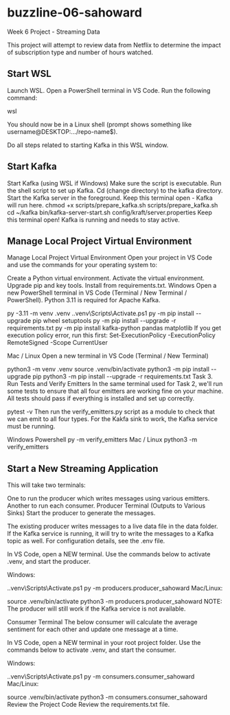 # buzzline-06-sahoward

Week 6 Project - Streaming Data

This project will attempt to review data from Netflix to determine the impact of subscription type and number of hours watched.

## Start WSL
Launch WSL. Open a PowerShell terminal in VS Code. Run the following command:

wsl

You should now be in a Linux shell (prompt shows something like username@DESKTOP:.../repo-name$).

Do all steps related to starting Kafka in this WSL window.

## Start Kafka
Start Kafka (using WSL if Windows)
Make sure the script is executable.
Run the shell script to set up Kafka.
Cd (change directory) to the kafka directory.
Start the Kafka server in the foreground. Keep this terminal open - Kafka will run here.
chmod +x scripts/prepare_kafka.sh
scripts/prepare_kafka.sh
cd ~/kafka
bin/kafka-server-start.sh config/kraft/server.properties
Keep this terminal open! Kafka is running and needs to stay active.

## Manage Local Project Virtual Environment
Manage Local Project Virtual Environment
Open your project in VS Code and use the commands for your operating system to:

Create a Python virtual environment.
Activate the virtual environment.
Upgrade pip and key tools.
Install from requirements.txt.
Windows
Open a new PowerShell terminal in VS Code (Terminal / New Terminal / PowerShell). Python 3.11 is required for Apache Kafka.

py -3.11 -m venv .venv
.\.venv\Scripts\Activate.ps1
py -m pip install --upgrade pip wheel setuptools
py -m pip install --upgrade -r requirements.txt
py -m pip install kafka-python pandas matplotlib
If you get execution policy error, run this first: Set-ExecutionPolicy -ExecutionPolicy RemoteSigned -Scope CurrentUser

Mac / Linux
Open a new terminal in VS Code (Terminal / New Terminal)

python3 -m venv .venv
source .venv/bin/activate
python3 -m pip install --upgrade pip
python3 -m pip install --upgrade -r requirements.txt
Task 3. Run Tests and Verify Emitters
In the same terminal used for Task 2, we'll run some tests to ensure that all four emitters are working fine on your machine. All tests should pass if everything is installed and set up correctly.

pytest -v
Then run the verify_emitters.py script as a module to check that we can emit to all four types. For the Kakfa sink to work, the Kafka service must be running.

Windows Powershell
py -m verify_emitters
Mac / Linux
python3 -m verify_emitters


## Start a New Streaming Application
This will take two terminals:

One to run the producer which writes messages using various emitters.
Another to run each consumer.
Producer Terminal (Outputs to Various Sinks)
Start the producer to generate the messages.

The existing producer writes messages to a live data file in the data folder. If the Kafka service is running, it will try to write the messages to a Kafka topic as well. For configuration details, see the .env file.

In VS Code, open a NEW terminal. Use the commands below to activate .venv, and start the producer.

Windows:

.\.venv\Scripts\Activate.ps1
py -m producers.producer_sahoward
Mac/Linux:

source .venv/bin/activate
python3 -m producers.producer_sahoward
NOTE: The producer will still work if the Kafka service is not available.

Consumer Terminal
The below consumer will calculate the average sentiment for each other and update one message at a time.

In VS Code, open a NEW terminal in your root project folder. Use the commands below to activate .venv, and start the consumer.

Windows:

.\.venv\Scripts\Activate.ps1
py -m consumers.consumer_sahoward
Mac/Linux:

source .venv/bin/activate
python3 -m consumers.consumer_sahoward
Review the Project Code
Review the requirements.txt file.

